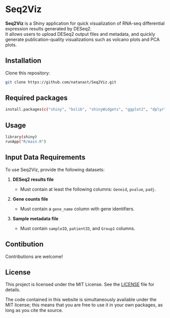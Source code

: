 # Seq2Viz

**Seq2Viz** is a Shiny application for quick visualization of RNA-seq differential expression results generated by DESeq2.  
It allows users to upload DESeq2 output files and metadata, and quickly generate publication-quality visualizations such as volcano plots and PCA plots.

## Installation

Clone this repository:

```bash
git clone https://github.com/natanast/Seq2Viz.git
```

## Required packages
```bash
install.packages(c("shiny", "bslib", "shinyWidgets", "ggplot2", "dplyr"))
```

## Usage
```bash
library(shiny)
runApp("R/main.R")
```

## Input Data Requirements

To use Seq2Viz, provide the following datasets:

1. **DESeq2 results file**  
   - Must contain at least the following columns: `Geneid`, `pvalue`, `padj`.
2. **Gene counts file**  
   - Must contain a `gene_name` column with gene identifiers.

3. **Sample metadata file**  
   - Must contain `sampleID`, `patientID`, and `Group1` columns.



## Contibution
Contributions are welcome!

## License

This project is licensed under the MIT License. See the [LICENSE](LICENSE) file for details.

The code contained in this website is simultaneously available under the MIT license; this means that you are free to use it in your own packages, as long as you cite the source.
